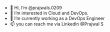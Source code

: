 - 👋 Hi, I’m @prajwals.0209
- 👀 I’m interested in Cloud and DevOps.
- 🌱 I’m currently working as a DevOps Engineer 
- 📫 you can reach me via LinkedIn @Prajwal S

<!---
prajwalS0209/prajwalS0209 is a ✨ special ✨ repository because its `README.md` (this file) appears on your GitHub profile.
You can click the Preview link to take a look at your changes.
--->
